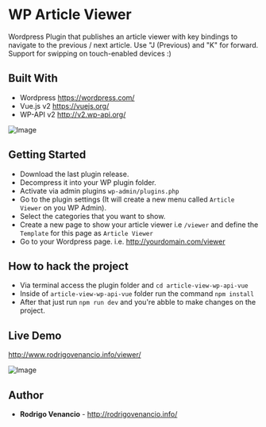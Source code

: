 # WP Article Viewer

Wordpress Plugin that publishes an article viewer with key bindings to navigate to the previous / next article. Use "J (Previous) and "K" for forward. Support for swipping on touch-enabled devices :)

## Built With

* Wordpress https://wordpress.com/
* Vue.js v2 https://vuejs.org/
* WP-API v2 http://v2.wp-api.org/ 

![Image](https://d2ppvlu71ri8gs.cloudfront.net/items/1c1V3d2j2a442B0Y3U3K/Image%202017-04-26%20at%204.12.01%20am.png?v=dcffbac5)

## Getting Started

* Download the last plugin release.
* Decompress it into your WP plugin folder.
* Activate via admin plugins `wp-admin/plugins.php`
* Go to the plugin settings (It will create a new menu called `Article Viewer` on you WP Admin).
* Select the categories that you want to show.
* Create a new page to show your article viewer i.e `/viewer` and define the `Template` for this page as `Article Viewer` 
* Go to your Wordpress page. i.e. http://yourdomain.com/viewer

## How to hack the project

* Via terminal access the plugin folder and `cd article-view-wp-api-vue`
* Inside of `article-view-wp-api-vue` folder run the command `npm install`
* After that just run `npm run dev` and you're abble to make changes on the project.

## Live Demo
http://www.rodrigovenancio.info/viewer/

![Image](https://d2ppvlu71ri8gs.cloudfront.net/items/24172i2s1B3F2D0o380a/Image%202017-04-26%20at%205.38.12%20pm.png?v=9b9c5a09)

## Author

* **Rodrigo Venancio** - http://rodrigovenancio.info/
